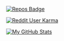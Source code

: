 [![Repos Badge](https://badges.pufler.dev/repos/puf17640)](https://badges.pufler.dev) 


[![Reddit User Karma](https://img.shields.io/reddit/user-karma/combined/AlreadyReddit999?color=orange&label=My%20Karma%20on%20Reddit&style=for-the-badge)](https://www.reddit.com/u/AlreadyReddit999)


[![My GitHub Stats](https://github-readme-stats.vercel.app/api?username=onyxcode&show_icons=true&theme=midnight-purple)](https://github.com/onyxcode)

